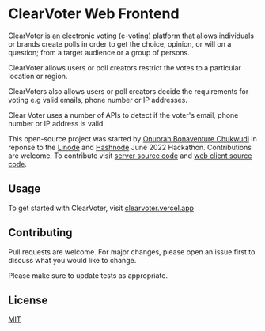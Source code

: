 # ClearVoter Web Frontend

ClearVoter is an electronic voting (e-voting) platform that allows individuals or brands create polls in order to get the choice, opinion, or will on a question; from a target audience or a group of persons.

ClearVoter allows users or poll creators restrict the votes to a particular location or region.

ClearVoters also allows users or poll creators decide the requirements for voting e.g valid emails, phone number or IP addresses.

Clear Voter uses a number of APIs to detect if the voter's email, phone number or IP address is valid.

This open-source project was started by [Onuorah Bonaventure Chukwudi](https://bonarhyme.com)
in reponse to the [Linode](https://www.linode.com/?utm_source=hashnode&utm_medium=article&utm_campaign=hackathon_announcement) and [Hashnode](https://hashnode.com/) June 2022 Hackathon. Contributions are welcome. To contribute visit [server source code](https://github.com/bonarhyme/clearvoter-server) and [web client source code](https://github.com/bonarhyme/clearvoter-web-client).

## Usage

To get started with ClearVoter, visit [clearvoter.vercel.app](https://clearvoter.vercel.app)

## Contributing

Pull requests are welcome. For major changes, please open an issue first to discuss what you would like to change.

Please make sure to update tests as appropriate.

## License

[MIT](https://choosealicense.com/licenses/mit/)
